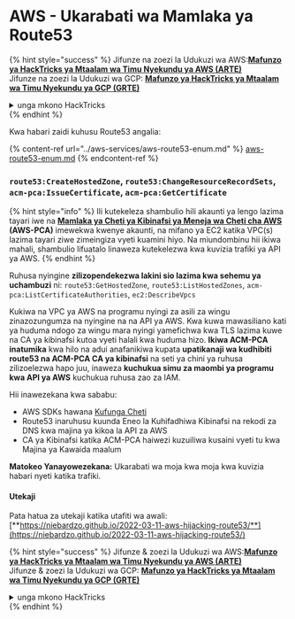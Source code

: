 # AWS - Ukarabati wa Mamlaka ya Route53

{% hint style="success" %}
Jifunze na zoezi la Udukuzi wa AWS:<img src="/.gitbook/assets/image.png" alt="" data-size="line">[**Mafunzo ya HackTricks ya Mtaalam wa Timu Nyekundu ya AWS (ARTE)**](https://training.hacktricks.xyz/courses/arte)<img src="/.gitbook/assets/image.png" alt="" data-size="line">\
Jifunze na zoezi la Udukuzi wa GCP: <img src="/.gitbook/assets/image (2).png" alt="" data-size="line">[**Mafunzo ya HackTricks ya Mtaalam wa Timu Nyekundu ya GCP (GRTE)**<img src="/.gitbook/assets/image (2).png" alt="" data-size="line">](https://training.hacktricks.xyz/courses/grte)

<details>

<summary>unga mkono HackTricks</summary>

* Angalia [**mpango wa usajili**](https://github.com/sponsors/carlospolop)!
* **Jiunge na** 💬 [**kikundi cha Discord**](https://discord.gg/hRep4RUj7f) au kikundi cha [**telegram**](https://t.me/peass) au **tufuate** kwenye **Twitter** 🐦 [**@hacktricks\_live**](https://twitter.com/hacktricks\_live)**.**
* **Shiriki mbinu za udukuzi kwa kuwasilisha PRs kwa** [**HackTricks**](https://github.com/carlospolop/hacktricks) na [**HackTricks Cloud**](https://github.com/carlospolop/hacktricks-cloud) repos za github.

</details>
{% endhint %}

Kwa habari zaidi kuhusu Route53 angalia:

{% content-ref url="../aws-services/aws-route53-enum.md" %}
[aws-route53-enum.md](../aws-services/aws-route53-enum.md)
{% endcontent-ref %}

### `route53:CreateHostedZone`, `route53:ChangeResourceRecordSets`, `acm-pca:IssueCertificate`, `acm-pca:GetCertificate`

{% hint style="info" %}
Ili kutekeleza shambulio hili akaunti ya lengo lazima tayari iwe na [**Mamlaka ya Cheti ya Kibinafsi ya Meneja wa Cheti cha AWS**](https://aws.amazon.com/certificate-manager/private-certificate-authority/) **(AWS-PCA)** imewekwa kwenye akaunti, na mifano ya EC2 katika VPC(s) lazima tayari ziwe zimeingiza vyeti kuamini hiyo. Na miundombinu hii ikiwa mahali, shambulio lifuatalo linaweza kutekelezwa kwa kuvizia trafiki ya API ya AWS.
{% endhint %}

Ruhusa nyingine **zilizopendekezwa lakini sio lazima kwa sehemu ya uchambuzi** ni: `route53:GetHostedZone`, `route53:ListHostedZones`, `acm-pca:ListCertificateAuthorities`, `ec2:DescribeVpcs`

Kukiwa na VPC ya AWS na programu nyingi za asili za wingu zinazozungumza na nyingine na na API ya AWS. Kwa kuwa mawasiliano kati ya huduma ndogo za wingu mara nyingi yamefichwa kwa TLS lazima kuwe na CA ya kibinafsi kutoa vyeti halali kwa huduma hizo. **Ikiwa ACM-PCA inatumika** kwa hilo na adui anafanikiwa kupata **upatikanaji wa kudhibiti route53 na ACM-PCA CA ya kibinafsi** na seti ya chini ya ruhusa zilizoelezwa hapo juu, inaweza **kuchukua simu za maombi ya programu kwa API ya AWS** kuchukua ruhusa zao za IAM.

Hii inawezekana kwa sababu:

* AWS SDKs hawana [Kufunga Cheti](https://www.digicert.com/blog/certificate-pinning-what-is-certificate-pinning)
* Route53 inaruhusu kuunda Eneo la Kuhifadhiwa Kibinafsi na rekodi za DNS kwa majina ya kikoa la API za AWS
* CA ya Kibinafsi katika ACM-PCA haiwezi kuzuiliwa kusaini vyeti tu kwa Majina ya Kawaida maalum

**Matokeo Yanayowezekana:** Ukarabati wa moja kwa moja kwa kuvizia habari nyeti katika trafiki.

#### Utekaji <a href="#ugunduzi" id="ugunduzi"></a>

Pata hatua za utekaji katika utafiti wa awali: [**https://niebardzo.github.io/2022-03-11-aws-hijacking-route53/**](https://niebardzo.github.io/2022-03-11-aws-hijacking-route53/)

{% hint style="success" %}
Jifunze & zoezi la Udukuzi wa AWS:<img src="/.gitbook/assets/image.png" alt="" data-size="line">[**Mafunzo ya HackTricks ya Mtaalam wa Timu Nyekundu ya AWS (ARTE)**](https://training.hacktricks.xyz/courses/arte)<img src="/.gitbook/assets/image.png" alt="" data-size="line">\
Jifunze & zoezi la Udukuzi wa GCP: <img src="/.gitbook/assets/image (2).png" alt="" data-size="line">[**Mafunzo ya HackTricks ya Mtaalam wa Timu Nyekundu ya GCP (GRTE)**<img src="/.gitbook/assets/image (2).png" alt="" data-size="line">](https://training.hacktricks.xyz/courses/grte)

<details>

<summary>unga mkono HackTricks</summary>

* Angalia [**mpango wa usajili**](https://github.com/sponsors/carlospolop)!
* **Jiunge na** 💬 [**kikundi cha Discord**](https://discord.gg/hRep4RUj7f) au kikundi cha [**telegram**](https://t.me/peass) au **tufuate** kwenye **Twitter** 🐦 [**@hacktricks\_live**](https://twitter.com/hacktricks\_live)**.**
* **Shiriki mbinu za udukuzi kwa kuwasilisha PRs kwa** [**HackTricks**](https://github.com/carlospolop/hacktricks) na [**HackTricks Cloud**](https://github.com/carlospolop/hacktricks-cloud) repos za github.

</details>
{% endhint %}
